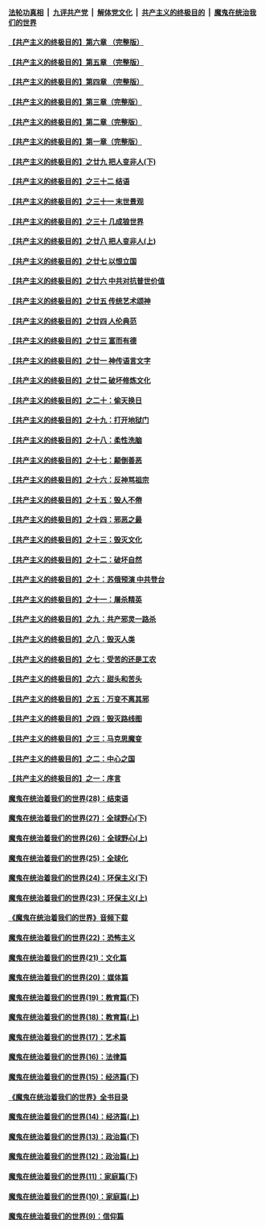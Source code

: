 

####  [法轮功真相](../../../../basic/blob/master/README.md?t=06231831) &nbsp;|&nbsp; [九评共产党](../../../../9ping.md/blob/master/README.md?t=06231831) &nbsp;|&nbsp; [解体党文化](../../../../jtdwh.md/blob/master/README.md?t=06231831)  &nbsp;|&nbsp; [共产主义的终极目的](../../../../gczydzjmd.md/blob/master/README.md?t=06231831) &nbsp;|&nbsp; [魔鬼在统治我们的世界](../../../../mgztzwmdsj.md/blob/master/README.md?t=06231831) 

#### [【共产主义的终极目的】第六章 （完整版）](../pages/nsc422/n11428913.md?t=06231831) 

#### [【共产主义的终极目的】第五章 （完整版）](../pages/nsc422/n11428912.md?t=06231831) 

#### [【共产主义的终极目的】第四章 （完整版）](../pages/nsc422/n11428907.md?t=06231831) 

#### [【共产主义的终极目的】第三章（完整版）](../pages/nsc422/n11428848.md?t=06231831) 

#### [【共产主义的终极目的】第二章（完整版）](../pages/nsc422/n11428831.md?t=06231831) 

#### [【共产主义的终极目的】第一章（完整版）](../pages/nsc422/n11417651.md?t=06231831) 

#### [【共产主义的终极目的】之廿九 把人变非人(下)](../pages/nsc422/n11344140.md?t=06231831) 

#### [【共产主义的终极目的】之三十二 结语](../pages/nsc422/n11360535.md?t=06231831) 

#### [【共产主义的终极目的】之三十一 末世景观](../pages/nsc422/n11351129.md?t=06231831) 

#### [【共产主义的终极目的】之三十 几成狼世界](../pages/nsc422/n11348280.md?t=06231831) 

#### [【共产主义的终极目的】之廿八 把人变非人(上)](../pages/nsc422/n11340492.md?t=06231831) 

#### [【共产主义的终极目的】之廿七 以恨立国](../pages/nsc422/n11336944.md?t=06231831) 

#### [【共产主义的终极目的】之廿六 中共对抗普世价值](../pages/nsc422/n11324785.md?t=06231831) 

#### [【共产主义的终极目的】之廿五 传统艺术颂神](../pages/nsc422/n11296396.md?t=06231831) 

#### [【共产主义的终极目的】之廿四 人伦典范](../pages/nsc422/n11296397.md?t=06231831) 

#### [【共产主义的终极目的】之廿三 富而有德](../pages/nsc422/n11283598.md?t=06231831) 

#### [【共产主义的终极目的】之廿一 神传语言文字](../pages/nsc422/n11263265.md?t=06231831) 

#### [【共产主义的终极目的】之廿二 破坏修炼文化](../pages/nsc422/n11245728.md?t=06231831) 

#### [【共产主义的终极目的】之二十：偷天换日](../pages/nsc422/n11238846.md?t=06231831) 

#### [【共产主义的终极目的】之十九：打开地狱门](../pages/nsc422/n11206376.md?t=06231831) 

#### [【共产主义的终极目的】之十八：柔性洗脑](../pages/nsc422/n11199994.md?t=06231831) 

#### [【共产主义的终极目的】之十七：颠倒善恶](../pages/nsc422/n11179782.md?t=06231831) 

#### [【共产主义的终极目的】之十六：反神骂祖宗](../pages/nsc422/n11166798.md?t=06231831) 

#### [【共产主义的终极目的】之十五：毁人不倦](../pages/nsc422/n11166792.md?t=06231831) 

#### [【共产主义的终极目的】之十四：邪恶之最](../pages/nsc422/n11150249.md?t=06231831) 

#### [【共产主义的终极目的】之十三：毁灭文化](../pages/nsc422/n11135227.md?t=06231831) 

#### [【共产主义的终极目的】之十二：破坏自然](../pages/nsc422/n11135214.md?t=06231831) 

#### [【共产主义的终极目的】之十：苏俄预演 中共登台](../pages/nsc422/n11118424.md?t=06231831) 

#### [【共产主义的终极目的】之十一：屠杀精英](../pages/nsc422/n11118442.md?t=06231831) 

#### [【共产主义的终极目的】之九：共产邪灵一路杀](../pages/nsc422/n11114139.md?t=06231831) 

#### [【共产主义的终极目的】之八：毁灭人类](../pages/nsc422/n11108503.md?t=06231831) 

#### [【共产主义的终极目的】之七：受苦的还是工农](../pages/nsc422/n11101809.md?t=06231831) 

#### [【共产主义的终极目的】之六：甜头和苦头](../pages/nsc422/n11096971.md?t=06231831) 

#### [【共产主义的终极目的】之五：万变不离其邪](../pages/nsc422/n11091285.md?t=06231831) 

#### [【共产主义的终极目的】之四：毁灭路线图](../pages/nsc422/n11086284.md?t=06231831) 

#### [【共产主义的终极目的】之三：马克思魔变](../pages/nsc422/n11061941.md?t=06231831) 

#### [【共产主义的终极目的】之二：中心之国](../pages/nsc422/n11047728.md?t=06231831) 

#### [【共产主义的终极目的】之一：序言](../pages/nsc422/n11086077.md?t=06231831) 

#### [魔鬼在统治着我们的世界(28)：结束语](../pages/nsc422/n10936246.md?t=06231831) 

#### [魔鬼在统治着我们的世界(27)：全球野心(下)](../pages/nsc422/n10928319.md?t=06231831) 

#### [魔鬼在统治着我们的世界(26)：全球野心(上)](../pages/nsc422/n10900318.md?t=06231831) 

#### [魔鬼在统治着我们的世界(25)：全球化](../pages/nsc422/n10788205.md?t=06231831) 

#### [魔鬼在统治着我们的世界(24)：环保主义(下)](../pages/nsc422/n10695307.md?t=06231831) 

#### [魔鬼在统治着我们的世界(23)：环保主义(上)](../pages/nsc422/n10688613.md?t=06231831) 

#### [《魔鬼在统治着我们的世界》音频下载](../pages/nsc422/n10635553.md?t=06231831) 

#### [魔鬼在统治着我们的世界(22)：恐怖主义](../pages/nsc422/n10614727.md?t=06231831) 

#### [魔鬼在统治着我们的世界(21)：文化篇](../pages/nsc422/n10597706.md?t=06231831) 

#### [魔鬼在统治着我们的世界(20)：媒体篇](../pages/nsc422/n10586579.md?t=06231831) 

#### [魔鬼在统治着我们的世界(19)：教育篇(下)](../pages/nsc422/n10564808.md?t=06231831) 

#### [魔鬼在统治着我们的世界(18)：教育篇(上)](../pages/nsc422/n10526970.md?t=06231831) 

#### [魔鬼在统治着我们的世界(17)：艺术篇](../pages/nsc422/n10499093.md?t=06231831) 

#### [魔鬼在统治着我们的世界(16)：法律篇](../pages/nsc422/n10485969.md?t=06231831) 

#### [魔鬼在统治着我们的世界(15)：经济篇(下)](../pages/nsc422/n10469975.md?t=06231831) 

#### [《魔鬼在统治着我们的世界》全书目录](../pages/nsc422/n10464261.md?t=06231831) 

#### [魔鬼在统治着我们的世界(14)：经济篇(上)](../pages/nsc422/n10457370.md?t=06231831) 

#### [魔鬼在统治着我们的世界(13)：政治篇(下)](../pages/nsc422/n10448270.md?t=06231831) 

#### [魔鬼在统治着我们的世界(12)：政治篇(上)](../pages/nsc422/n10444576.md?t=06231831) 

#### [魔鬼在统治着我们的世界(11)：家庭篇(下)](../pages/nsc422/n10440961.md?t=06231831) 

#### [魔鬼在统治着我们的世界(10)：家庭篇(上)](../pages/nsc422/n10435448.md?t=06231831) 

#### [魔鬼在统治着我们的世界(9)：信仰篇](../pages/nsc422/n10432159.md?t=06231831) 

